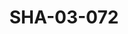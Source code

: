 ---
pid: SHA-03-072
title: SHA-03-072
language: en
collection: Sharhabil Ahmed
original_label: 
rights: Sharhabil Ahmed
location_of_original: Sharhabil Ahmed
photographer_or_studio: French Cultural Center Khartoum
scanned_from: photograph 10.2 by 15
_date: 2000s
location: Khartoum, French Cultural Center
description: Sharhabil Ahmed Muhammad Wardi and Minister Abdel Basil
additional_notes: 
permission_display: 'yes'
on_server: 'no'
on_website: 'no'
permalink: "/archive/en/sha-03-072.html"
layout: photo-page
---